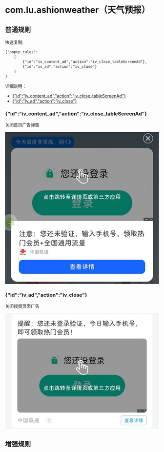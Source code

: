 # com.lu.ashionweather（天气预报）

## 普通规则

快速复制:
```
{"popup_rules":
    [
        {"id":"iv_content_ad","action":"iv_close_tableScreenAd"},
        {"id":"iv_ad","action":"iv_close"}
    ]
}
```
详细说明：
- [{"id":"iv_content_ad","action":"iv_close_tableScreenAd"}](#idiv_content_adactioniv_close_tablescreenad)
- [{"id":"iv_ad","action":"iv_close"}](#idiv_adactioniv_close)

### {"id":"iv_content_ad","action":"iv_close_tableScreenAd"}
关闭首页广告弹窗

![](./assets/首页广告弹窗.jpg)

### {"id":"iv_ad","action":"iv_close"}
关闭视频页面广告

![](./assets/视频页面广告.jpg)

## 增强规则
